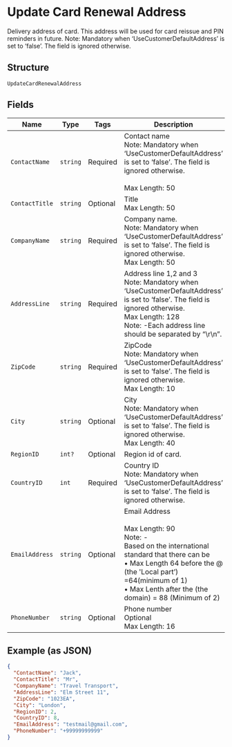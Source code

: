 
# Update Card Renewal Address

Delivery address of card. This address will be used for card reissue and PIN reminders in future.
Note: Mandatory when ‘UseCustomerDefaultAddress’ is set to ‘false’. The field is ignored otherwise.

## Structure

`UpdateCardRenewalAddress`

## Fields

| Name | Type | Tags | Description |
|  --- | --- | --- | --- |
| `ContactName` | `string` | Required | Contact name<br>Note: Mandatory when ‘UseCustomerDefaultAddress’ is set to ‘false’. The field is ignored otherwise.<br><br>Max Length: 50 |
| `ContactTitle` | `string` | Optional | Title<br>Max Length: 50 |
| `CompanyName` | `string` | Required | Company name.<br>Note: Mandatory when ‘UseCustomerDefaultAddress’ is set to ‘false’. The field is ignored otherwise.<br>Max Length: 50 |
| `AddressLine` | `string` | Required | Address line 1,2 and 3<br>Note: Mandatory when ‘UseCustomerDefaultAddress’ is set to ‘false’. The field is ignored otherwise.<br>Max Length: 128<br>Note: -Each address line should be separated by “\r\n”. |
| `ZipCode` | `string` | Required | ZipCode<br>Note: Mandatory when ‘UseCustomerDefaultAddress’ is set to ‘false’. The field is ignored otherwise.<br>Max Length: 10 |
| `City` | `string` | Optional | City<br>Note: Mandatory when ‘UseCustomerDefaultAddress’ is set to ‘false’. The field is ignored otherwise.<br>Max Length: 40 |
| `RegionID` | `int?` | Optional | Region id of card. |
| `CountryID` | `int` | Required | Country ID<br>Note: Mandatory when ‘UseCustomerDefaultAddress’ is set to ‘false’. The field is ignored otherwise. |
| `EmailAddress` | `string` | Optional | Email Address<br><br>Max Length: 90<br>Note: -<br>Based on the international standard that there can be<br>•	Max Length 64 before the @ (the 'Local part’) =64(minimum of 1)<br>•	Max Lenth after the (the domain) = 88 (Minimum of 2) |
| `PhoneNumber` | `string` | Optional | Phone number<br>Optional<br>Max Length: 16 |

## Example (as JSON)

```json
{
  "ContactName": "Jack",
  "ContactTitle": "Mr",
  "CompanyName": "Travel Transport",
  "AddressLine": "Elm Street 11",
  "ZipCode": "1023EA",
  "City": "London",
  "RegionID": 2,
  "CountryID": 8,
  "EmailAddress": "testmail@gmail.com",
  "PhoneNumber": "+99999999999"
}
```

